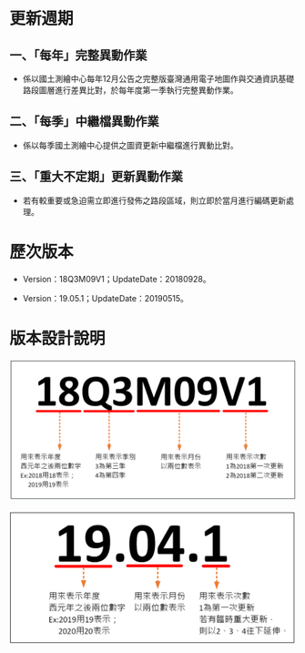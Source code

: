 # 更新週期

## 一、「每年」完整異動作業

* 係以國土測繪中心每年12月公告之完整版臺灣通用電子地圖作與交通資訊基礎路段圖層進行差異比對，於每年度第一季執行完整異動作業。

## 二、「每季」中繼檔異動作業

* 係以每季國土測繪中心提供之圖資更新中繼檔進行異動比對。

## 三、「重大不定期」更新異動作業

* 若有較重要或急迫需立即進行發佈之路段區域，則立即於當月進行編碼更新處理。

# 歷次版本

* Version：18Q3M09V1；UpdateDate：20180928。

* Version：19.05.1；UpdateDate：20190515。

# 版本設計說明

![](Pic/001.png)

![](Pic/002.png)
